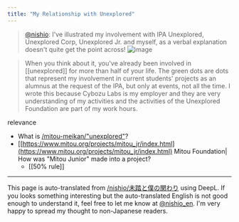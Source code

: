 ```yaml
---
title: "My Relationship with Unexplored"
---
```


> [@nishio](https://twitter.com/nishio/status/1579741480348168193): I've illustrated my involvement with IPA Unexplored, Unexplored Corp, Unexplored Jr. and myself, as a verbal explanation doesn't quite get the point across!
> ![image](https://gyazo.com/426796b77895379ddd949c4b921dee4d/thumb/1000)

> When you think about it, you've already been involved in [[unexplored]] for more than half of your life.
>  The green dots are dots that represent my involvement in current students' projects as an alumnus at the request of the IPA, but only at events, not all the time.
>  I wrote this because Cybozu Labs is my employer and they are very understanding of my activities and the activities of the Unexplored Foundation are part of my work hours.

relevance
- What is [/mitou-meikan/"unexplored"](https://scrapbox.io/mitou-meikan/"unexplored")?
- [[https://www.mitou.org/projects/mitou_jr/index.html](https://www.mitou.org/projects/mitou_jr/index.html) Mitou Foundation| How was "Mitou Junior" made into a project?
    - [[50% rule]]

---
This page is auto-translated from [/nishio/未踏と僕の関わり](https://scrapbox.io/nishio/未踏と僕の関わり) using DeepL. If you looks something interesting but the auto-translated English is not good enough to understand it, feel free to let me know at [@nishio_en](https://twitter.com/nishio_en). I'm very happy to spread my thought to non-Japanese readers.